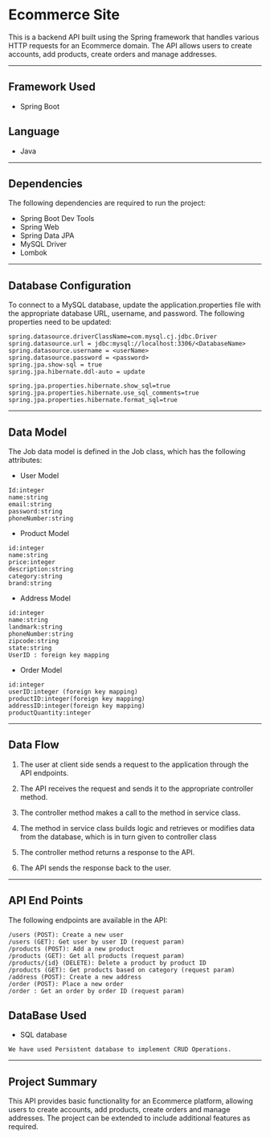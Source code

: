# Ecommerce Site
This is a backend API built using the Spring framework that handles various HTTP requests for an Ecommerce domain. The API allows users to create accounts, add products, create orders and manage addresses.

---

## Framework Used
* Spring Boot

## Language
* Java
---

## Dependencies
The following dependencies are required to run the project:

* Spring Boot Dev Tools
* Spring Web
* Spring Data JPA
* MySQL Driver
* Lombok
---

## Database Configuration
To connect to a MySQL database, update the application.properties file with the appropriate database URL, username, and password. The following properties need to be updated:
```
spring.datasource.driverClassName=com.mysql.cj.jdbc.Driver
spring.datasource.url = jdbc:mysql://localhost:3306/<DatabaseName>
spring.datasource.username = <userName>
spring.datasource.password = <password>
spring.jpa.show-sql = true
spring.jpa.hibernate.ddl-auto = update

spring.jpa.properties.hibernate.show_sql=true
spring.jpa.properties.hibernate.use_sql_comments=true
spring.jpa.properties.hibernate.format_sql=true

```
---

## Data Model

The Job data model is defined in the Job class, which has the following attributes:

* User Model
```
Id:integer
name:string
email:string
password:string
phoneNumber:string
```

* Product Model
```
id:integer 
name:string
price:integer
description:string
category:string
brand:string
```
* Address Model
```
id:integer    
name:string
landmark:string
phoneNumber:string
zipcode:string
state:string
UserID : foreign key mapping
```
* Order Model
```
id:integer
userID:integer (foreign key mapping)
productID:integer(foreign key mapping)
addressID:integer(foreign key mapping)
productQuantity:integer
```
---
## Data Flow

1. The user at client side sends a request to the application through the API endpoints.
2. The API receives the request and sends it to the appropriate controller method.
3. The controller method makes a call to the method in service class.

4. The method in service class builds logic and retrieves or modifies data from the database, which is in turn given to controller class
5. The controller method returns a response to the API.
6. The API sends the response back to the user.

---


## API End Points 

The following endpoints are available in the API:

```
/users (POST): Create a new user
/users (GET): Get user by user ID (request param)
/products (POST): Add a new product
/products (GET): Get all products (request param)
/products/{id} (DELETE): Delete a product by product ID
/products (GET): Get products based on category (request param)
/address (POST): Create a new address
/order (POST): Place a new order
/order : Get an order by order ID (request param)
```

## DataBase Used
* SQL database
```
We have used Persistent database to implement CRUD Operations.
```
---

## Project Summary

This API provides basic functionality for an Ecommerce platform, allowing users to create accounts, add products, create orders and manage addresses. The project can be extended to include additional features as required.